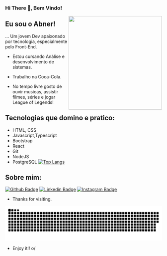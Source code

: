 ### Hi There 👋, Bem Vindo! 

<img align="right" width="300" height="300" src="https://i.pinimg.com/originals/3a/fc/05/3afc05ad6ff20f864a452c5312ebb41e.gif">

## Eu sou o Abner!
 
… Um jovem Dev apaixonado por tecnologia, especialmente pelo Front-End.
<br/>
- Estou cursando Análise e desenvolvimento de sistemas.

- Trabalho na Coca-Cola.

- No tempo livre gosto de ouvir musicas, assistir filmes, séries e jogar League of Legends!

## Tecnologias que domino e pratico:

- HTML, CSS 
- Javascript,Typescript
- Bootstrap       
- React
- Git
- NodeJS
- PostgreSQL
[![Top Langs](https://github-readme-stats.vercel.app/api/top-langs/?username=abnersuhettdev&layout=compact)](https://github.com/anuraghazra/github-readme-stats)

## Sobre mim:
[![Github Badge](https://img.shields.io/badge/GitHub-100000?style=for-the-badge&logo=github&logoColor=white=https://github.com/abnersuhettdev)](https://github.com/abnersuhettdev)
[![Linkedin Badge](https://img.shields.io/badge/LinkedIn-0077B5?style=for-the-badge&logo=linkedin&logoColor=white=https://www.linkedin.com/in/abner-suhett-8bbb45175/)](https://www.linkedin.com/in/abner-suhett-8bbb45175/)
[![Instagram Badge](https://img.shields.io/badge/Instagram-E4405F?style=for-the-badge&logo=instagram&logoColor=white=https://www.instagram.com/asorfme/)](https://www.instagram.com/asorfme/)

 
- Thanks for visiting. 

![SnakerAnimation](https://github.com/abnersuhettdev/abnersuhettdev/blob/output/github-contribution-grid-snake-dark.svg)
 
- Enjoy it!! o/

